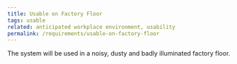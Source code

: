 ```yaml
---
title: Usable on Factory Floor
tags: usable
related: anticipated workplace environment, usability
permalink: /requirements/usable-on-factory-floor
---
```


<div class="quality-requirement" markdown="1">

The system will be used in a noisy, dusty and badly illuminated factory floor.

</div><br>




